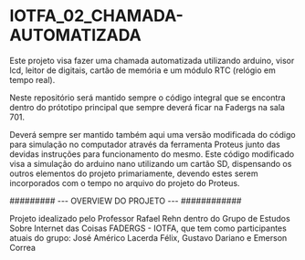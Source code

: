 # IOTFA_02_CHAMADA-AUTOMATIZADA
Este projeto visa fazer uma chamada automatizada utilizando arduino, visor lcd, leitor de digitais, cartão de memória e um módulo RTC (relógio em tempo real).


Neste repositório será mantido sempre o código integral que se encontra dentro do prótotipo principal que sempre deverá ficar na Fadergs na sala 701.

Deverá sempre ser mantido também aqui uma versão modificada do código para simulação no computador através da ferramenta Proteus junto das devidas instruções para funcionamento do mesmo. Este código modificado visa a simulação do arduino nano utilizando um cartão SD, dispensando os outros elementos do projeto primariamente, devendo estes serem incorporados com o tempo no arquivo do projeto do Proteus.


######### --- OVERVIEW DO PROJETO --- ############

Projeto idealizado pelo Professor Rafael Rehn dentro do Grupo de Estudos Sobre Internet das Coisas FADERGS - IOTFA, que tem como participantes atuais do grupo:
José Américo Lacerda Félix, Gustavo Dariano e Emerson Correa


